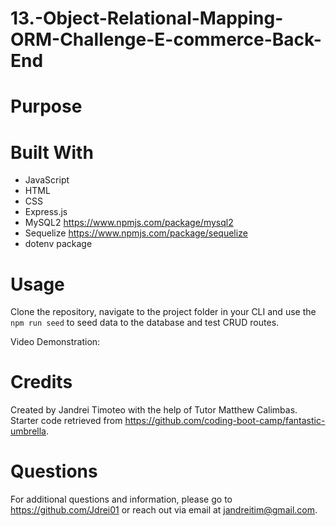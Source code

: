 # 13.-Object-Relational-Mapping-ORM-Challenge-E-commerce-Back-End


# Purpose


# Built With

* JavaScript
* HTML
* CSS
* Express.js
* MySQL2 https://www.npmjs.com/package/mysql2
* Sequelize https://www.npmjs.com/package/sequelize
* dotenv package

# Usage
Clone the repository, navigate to the project folder in your CLI and use the ```npm run seed``` to seed data to the database and test CRUD routes.

Video Demonstration: 


# Credits
Created by Jandrei Timoteo with the help of Tutor Matthew Calimbas. Starter code retrieved from https://github.com/coding-boot-camp/fantastic-umbrella.

# Questions
For additional questions and information, please go to https://github.com/Jdrei01 or reach out via email at jandreitim@gmail.com.
